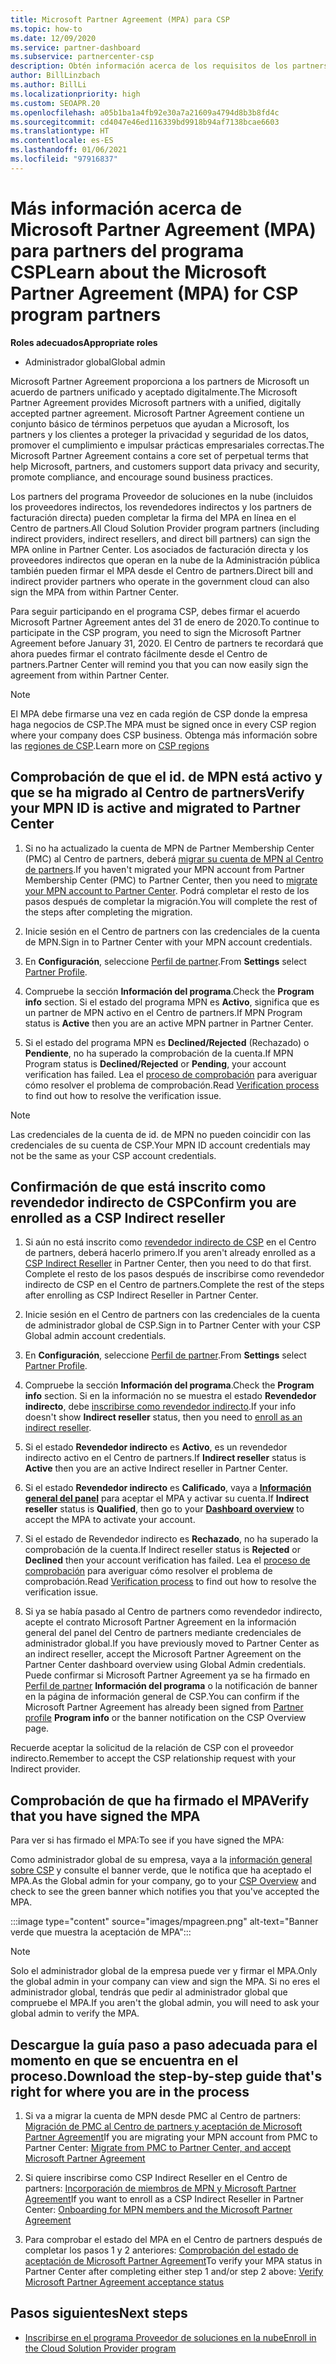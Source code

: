 ```yaml
---
title: Microsoft Partner Agreement (MPA) para CSP
ms.topic: how-to
ms.date: 12/09/2020
ms.service: partner-dashboard
ms.subservice: partnercenter-csp
description: Obtén información acerca de los requisitos de los partners de CSP de Microsoft para firmar y verificar este acuerdo Microsoft Partner Agreement (MPA) unificado y aceptado digitalmente.
author: BillLinzbach
ms.author: BillLi
ms.localizationpriority: high
ms.custom: SEOAPR.20
ms.openlocfilehash: a05b1ba1a4fb92e30a7a21609a4794d8b3b8fd4c
ms.sourcegitcommit: cd4047e46ed116339bd9918b94af7138bcae6603
ms.translationtype: HT
ms.contentlocale: es-ES
ms.lasthandoff: 01/06/2021
ms.locfileid: "97916837"
---
```

# <a name="learn-about-the-microsoft-partner-agreement-mpa-for-csp-program-partners"></a><span data-ttu-id="ed86f-103">Más información acerca de Microsoft Partner Agreement (MPA) para partners del programa CSP</span><span class="sxs-lookup"><span data-stu-id="ed86f-103">Learn about the Microsoft Partner Agreement (MPA) for CSP program partners</span></span>

<span data-ttu-id="ed86f-104">**Roles adecuados**</span><span class="sxs-lookup"><span data-stu-id="ed86f-104">**Appropriate roles**</span></span>

- <span data-ttu-id="ed86f-105">Administrador global</span><span class="sxs-lookup"><span data-stu-id="ed86f-105">Global admin</span></span>

<span data-ttu-id="ed86f-106">Microsoft Partner Agreement proporciona a los partners de Microsoft un acuerdo de partners unificado y aceptado digitalmente.</span><span class="sxs-lookup"><span data-stu-id="ed86f-106">The Microsoft Partner Agreement provides Microsoft partners with a unified, digitally accepted partner agreement.</span></span> <span data-ttu-id="ed86f-107">Microsoft Partner Agreement contiene un conjunto básico de términos perpetuos que ayudan a Microsoft, los partners y los clientes a proteger la privacidad y seguridad de los datos, promover el cumplimiento e impulsar prácticas empresariales correctas.</span><span class="sxs-lookup"><span data-stu-id="ed86f-107">The Microsoft Partner Agreement contains a core set of perpetual terms that help Microsoft, partners, and customers support data privacy and security, promote compliance, and encourage sound business practices.</span></span>

<span data-ttu-id="ed86f-108">Los partners del programa Proveedor de soluciones en la nube (incluidos los proveedores indirectos, los revendedores indirectos y los partners de facturación directa) pueden completar la firma del MPA en línea en el Centro de partners.</span><span class="sxs-lookup"><span data-stu-id="ed86f-108">All Cloud Solution Provider program partners (including indirect providers, indirect resellers, and direct bill partners) can sign the MPA online in Partner Center.</span></span> <span data-ttu-id="ed86f-109">Los asociados de facturación directa y los proveedores indirectos que operan en la nube de la Administración pública también pueden firmar el MPA desde el Centro de partners.</span><span class="sxs-lookup"><span data-stu-id="ed86f-109">Direct bill and indirect provider partners who operate in the government cloud can also sign the MPA from within Partner Center.</span></span>

<span data-ttu-id="ed86f-110">Para seguir participando en el programa CSP, debes firmar el acuerdo Microsoft Partner Agreement antes del 31 de enero de 2020.</span><span class="sxs-lookup"><span data-stu-id="ed86f-110">To continue to participate in the CSP program, you need to sign the Microsoft Partner Agreement before January 31, 2020.</span></span> <span data-ttu-id="ed86f-111">El Centro de partners te recordará que ahora puedes firmar el contrato fácilmente desde el Centro de partners.</span><span class="sxs-lookup"><span data-stu-id="ed86f-111">Partner Center will remind you that you can now easily sign the agreement from within Partner Center.</span></span>

>[!NOTE]
><span data-ttu-id="ed86f-112">El MPA debe firmarse una vez en cada región de CSP donde la empresa haga negocios de CSP.</span><span class="sxs-lookup"><span data-stu-id="ed86f-112">The MPA must be signed once in every CSP region where your company does CSP business.</span></span> <span data-ttu-id="ed86f-113">Obtenga más información sobre las [regiones de CSP](regional-authorization-overview.md).</span><span class="sxs-lookup"><span data-stu-id="ed86f-113">Learn more on [CSP regions](regional-authorization-overview.md)</span></span> 

## <a name="verify-your-mpn-id-is-active-and-migrated-to-partner-center"></a><span data-ttu-id="ed86f-114">Comprobación de que el id. de MPN está activo y que se ha migrado al Centro de partners</span><span class="sxs-lookup"><span data-stu-id="ed86f-114">Verify your MPN ID is active and migrated to Partner Center</span></span>

1. <span data-ttu-id="ed86f-115">Si no ha actualizado la cuenta de MPN de Partner Membership Center (PMC) al Centro de partners, deberá [migrar su cuenta de MPN al Centro de partners](move-pmc-pc-map.md).</span><span class="sxs-lookup"><span data-stu-id="ed86f-115">If you haven't migrated your MPN account from Partner Membership Center (PMC) to Partner Center, then you need to [migrate your MPN account to Partner Center](move-pmc-pc-map.md).</span></span> <span data-ttu-id="ed86f-116">Podrá completar el resto de los pasos después de completar la migración.</span><span class="sxs-lookup"><span data-stu-id="ed86f-116">You will complete the rest of the steps after completing the migration.</span></span> 

1. <span data-ttu-id="ed86f-117">Inicie sesión en el Centro de partners con las credenciales de la cuenta de MPN.</span><span class="sxs-lookup"><span data-stu-id="ed86f-117">Sign in to Partner Center with your MPN account credentials.</span></span>
 
1. <span data-ttu-id="ed86f-118">En **Configuración**, seleccione [Perfil de partner](https://partner.microsoft.com/pcv/accountsettings/connectedpartnerprofile).</span><span class="sxs-lookup"><span data-stu-id="ed86f-118">From **Settings** select [Partner Profile](https://partner.microsoft.com/pcv/accountsettings/connectedpartnerprofile).</span></span>

1. <span data-ttu-id="ed86f-119">Compruebe la sección **Información del programa**.</span><span class="sxs-lookup"><span data-stu-id="ed86f-119">Check the **Program info** section.</span></span> <span data-ttu-id="ed86f-120">Si el estado del programa MPN es **Activo**, significa que es un partner de MPN activo en el Centro de partners.</span><span class="sxs-lookup"><span data-stu-id="ed86f-120">If MPN Program status is **Active** then you are an active MPN partner in Partner Center.</span></span>
 
1. <span data-ttu-id="ed86f-121">Si el estado del programa MPN es **Declined/Rejected** (Rechazado) o **Pendiente**, no ha superado la comprobación de la cuenta.</span><span class="sxs-lookup"><span data-stu-id="ed86f-121">If MPN Program status is **Declined/Rejected** or **Pending**, your account verification has failed.</span></span> <span data-ttu-id="ed86f-122">Lea el [proceso de comprobación](verification-responses.md) para averiguar cómo resolver el problema de comprobación.</span><span class="sxs-lookup"><span data-stu-id="ed86f-122">Read [Verification process](verification-responses.md) to find out how to resolve the verification issue.</span></span>



>[!NOTE]
><span data-ttu-id="ed86f-123">Las credenciales de la cuenta de id. de MPN no pueden coincidir con las credenciales de su cuenta de CSP.</span><span class="sxs-lookup"><span data-stu-id="ed86f-123">Your MPN ID account credentials may not be the same as your CSP account credentials.</span></span>

## <a name="confirm-you-are-enrolled-as-a-csp-indirect-reseller"></a><span data-ttu-id="ed86f-124">Confirmación de que está inscrito como revendedor indirecto de CSP</span><span class="sxs-lookup"><span data-stu-id="ed86f-124">Confirm you are enrolled as a CSP Indirect reseller</span></span>

1. <span data-ttu-id="ed86f-125">Si aún no está inscrito como [revendedor indirecto de CSP](indirect-reseller-tasks-in-partner-center.md) en el Centro de partners, deberá hacerlo primero.</span><span class="sxs-lookup"><span data-stu-id="ed86f-125">If you aren't already enrolled as a [CSP Indirect Reseller](indirect-reseller-tasks-in-partner-center.md) in Partner Center, then you need to do that first.</span></span> <span data-ttu-id="ed86f-126">Complete el resto de los pasos después de inscribirse como revendedor indirecto de CSP en el Centro de partners.</span><span class="sxs-lookup"><span data-stu-id="ed86f-126">Complete the rest of the steps after enrolling as CSP Indirect Reseller in Partner Center.</span></span>

1. <span data-ttu-id="ed86f-127">Inicie sesión en el Centro de partners con las credenciales de la cuenta de administrador global de CSP.</span><span class="sxs-lookup"><span data-stu-id="ed86f-127">Sign in to Partner Center with your CSP Global admin account credentials.</span></span>

1. <span data-ttu-id="ed86f-128">En **Configuración**, seleccione [Perfil de partner](https://partner.microsoft.com/pcv/accountsettings/partnerprofile).</span><span class="sxs-lookup"><span data-stu-id="ed86f-128">From **Settings** select [Partner Profile](https://partner.microsoft.com/pcv/accountsettings/partnerprofile).</span></span>

1. <span data-ttu-id="ed86f-129">Compruebe la sección **Información del programa**.</span><span class="sxs-lookup"><span data-stu-id="ed86f-129">Check the **Program info** section.</span></span> <span data-ttu-id="ed86f-130">Si en la información no se muestra el estado **Revendedor indirecto**, debe [inscribirse como revendedor indirecto](indirect-reseller-tasks-in-partner-center.md).</span><span class="sxs-lookup"><span data-stu-id="ed86f-130">If your info doesn't show **Indirect reseller** status, then you need to [enroll as an indirect reseller](indirect-reseller-tasks-in-partner-center.md).</span></span>

1. <span data-ttu-id="ed86f-131">Si el estado **Revendedor indirecto** es **Activo**, es un revendedor indirecto activo en el Centro de partners.</span><span class="sxs-lookup"><span data-stu-id="ed86f-131">If  **Indirect reseller** status is **Active** then you are an active Indirect reseller in Partner Center.</span></span>
 
4. <span data-ttu-id="ed86f-132">Si el estado **Revendedor indirecto** es **Calificado**, vaya a [**Información general del panel**](https://partner.microsoft.com/pcv/dashboard/overview) para aceptar el MPA y activar su cuenta.</span><span class="sxs-lookup"><span data-stu-id="ed86f-132">If  **Indirect reseller** status is **Qualified**, then go to your [**Dashboard overview**](https://partner.microsoft.com/pcv/dashboard/overview) to accept the MPA to activate your account.</span></span>
 
1. <span data-ttu-id="ed86f-133">Si el estado de Revendedor indirecto es **Rechazado**, no ha superado la comprobación de la cuenta.</span><span class="sxs-lookup"><span data-stu-id="ed86f-133">If Indirect reseller status is **Rejected** or **Declined** then your account verification has failed.</span></span> <span data-ttu-id="ed86f-134">Lea el [proceso de comprobación](verification-responses.md) para averiguar cómo resolver el problema de comprobación.</span><span class="sxs-lookup"><span data-stu-id="ed86f-134">Read [Verification process](verification-responses.md) to find out how to resolve the verification issue.</span></span>

1. <span data-ttu-id="ed86f-135">Si ya se había pasado al Centro de partners como revendedor indirecto, acepte el contrato Microsoft Partner Agreement en la información general del panel del Centro de partners mediante credenciales de administrador global.</span><span class="sxs-lookup"><span data-stu-id="ed86f-135">If you have previously moved to Partner Center as an indirect reseller, accept the Microsoft Partner Agreement on the Partner Center dashboard overview using Global Admin credentials.</span></span> <span data-ttu-id="ed86f-136">Puede confirmar si Microsoft Partner Agreement ya se ha firmado en [Perfil de partner](https://partner.microsoft.com/pcv/accountsettings/partnerprofile) **Información del programa** o la notificación de banner en la página de información general de CSP.</span><span class="sxs-lookup"><span data-stu-id="ed86f-136">You can confirm if the Microsoft Partner Agreement has already been signed from [Partner profile](https://partner.microsoft.com/pcv/accountsettings/partnerprofile) **Program info** or the banner notification on the CSP Overview page.</span></span>

<span data-ttu-id="ed86f-137">Recuerde aceptar la solicitud de la relación de CSP con el proveedor indirecto.</span><span class="sxs-lookup"><span data-stu-id="ed86f-137">Remember to accept the CSP relationship request with your Indirect provider.</span></span>

## <a name="verify-that-you-have-signed-the-mpa"></a><span data-ttu-id="ed86f-138">Comprobación de que ha firmado el MPA</span><span class="sxs-lookup"><span data-stu-id="ed86f-138">Verify that you have signed the MPA</span></span>

<span data-ttu-id="ed86f-139">Para ver si has firmado el MPA:</span><span class="sxs-lookup"><span data-stu-id="ed86f-139">To see if you have signed the MPA:</span></span>

 <span data-ttu-id="ed86f-140">Como administrador global de su empresa, vaya a la [información general sobre CSP](https://partner.microsoft.com/pcv/dashboard/overview) y consulte el banner verde, que le notifica que ha aceptado el MPA.</span><span class="sxs-lookup"><span data-stu-id="ed86f-140">As the Global admin for your company, go to your [CSP Overview](https://partner.microsoft.com/pcv/dashboard/overview) and check to see the green banner which notifies you that you've accepted the MPA.</span></span>

 
:::image type="content" source="images/mpagreen.png" alt-text="Banner verde que muestra la aceptación de MPA":::

>[!NOTE]
><span data-ttu-id="ed86f-142">Solo el administrador global de la empresa puede ver y firmar el MPA.</span><span class="sxs-lookup"><span data-stu-id="ed86f-142">Only the global admin in your company can view and sign the MPA.</span></span> <span data-ttu-id="ed86f-143">Si no eres el administrador global, tendrás que pedir al administrador global que compruebe el MPA.</span><span class="sxs-lookup"><span data-stu-id="ed86f-143">If you aren't the global admin, you will need to ask your global admin to verify the MPA.</span></span>


## <a name="download-the-step-by-step-guide-thats-right-for-where-you-are-in-the-process"></a><span data-ttu-id="ed86f-144">Descargue la guía paso a paso adecuada para el momento en que se encuentra en el proceso.</span><span class="sxs-lookup"><span data-stu-id="ed86f-144">Download the step-by-step guide that's right for where you are in the process</span></span>

1. <span data-ttu-id="ed86f-145">Si va a migrar la cuenta de MPN desde PMC al Centro de partners: [Migración de PMC al Centro de partners y aceptación de Microsoft Partner Agreement](https://assetsprod.microsoft.com/mpn/migrate-pmc-pc-mpa-guide.pptx)</span><span class="sxs-lookup"><span data-stu-id="ed86f-145">If you are migrating your MPN account from PMC to Partner Center: [Migrate from PMC to Partner Center, and accept Microsoft Partner Agreement](https://assetsprod.microsoft.com/mpn/migrate-pmc-pc-mpa-guide.pptx)</span></span>

2. <span data-ttu-id="ed86f-146">Si quiere inscribirse como CSP Indirect Reseller en el Centro de partners: [Incorporación de miembros de MPN y Microsoft Partner Agreement](https://assetsprod.microsoft.com/mpn/onboard-pc-csp-mpn-mpa-guide.pptx)</span><span class="sxs-lookup"><span data-stu-id="ed86f-146">If you want to enroll as a CSP Indirect Reseller in Partner Center: [Onboarding for MPN members and the Microsoft Partner Agreement](https://assetsprod.microsoft.com/mpn/onboard-pc-csp-mpn-mpa-guide.pptx)</span></span>

3. <span data-ttu-id="ed86f-147">Para comprobar el estado del MPA en el Centro de partners después de completar los pasos 1 y 2 anteriores: [Comprobación del estado de aceptación de Microsoft Partner Agreement](https://assetsprod.microsoft.com/mpn/verify-mpa-acceptance-status.pptx)</span><span class="sxs-lookup"><span data-stu-id="ed86f-147">To verify your MPA status in Partner Center after completing either step 1 and/or step 2 above: [Verify Microsoft Partner Agreement acceptance status](https://assetsprod.microsoft.com/mpn/verify-mpa-acceptance-status.pptx)</span></span>
 
## <a name="next-steps"></a><span data-ttu-id="ed86f-148">Pasos siguientes</span><span class="sxs-lookup"><span data-stu-id="ed86f-148">Next steps</span></span>

- [<span data-ttu-id="ed86f-149">Inscribirse en el programa Proveedor de soluciones en la nube</span><span class="sxs-lookup"><span data-stu-id="ed86f-149">Enroll in the Cloud Solution Provider program</span></span>](enrolling-in-the-csp-program.md)
